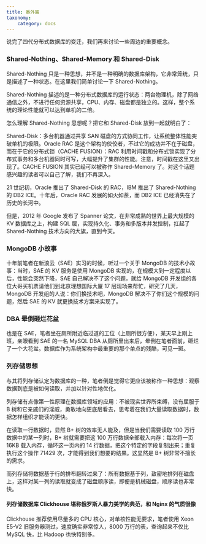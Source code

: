 ```yaml
---
title: 番外篇
taxonomy:
    category: docs
---
```


说完了四代分布式数据库的变迁，我们再来讨论一些周边的重要概念。

### Shared-Nothing、Shared-Memory 和 Shared-Disk

Shared-Nothing 只是一种思想，并不是一种明确的数据库架构，它非常笼统，只是描述了一种状态。在这里我们简单讨论一下 Shared-Nothing。

Shared-Nothing 描述的是一种分布式数据库的运行状态：两台物理机，除了网络通信之外，不进行任何资源共享，CPU、内存、磁盘都是独立的。这样，整个系统的理论性能就可以达到单机的二倍。

怎么理解 Shared-Nothing 思想呢？把它和 Shared-Disk 放到一起就明白了：

Shared-Disk：多台机器通过共享 SAN 磁盘的方式协同工作，让系统整体性能突破单机的极限。Oracle RAC 是这个架构的佼佼者，不过它的成功并不在于磁盘，而在于它的分布式锁（CACHE FUSION）：RAC 利用时间戳和分布式锁实现了分布式事务和多台机器同时可写，大幅提升了集群的性能。注意，时间戳在这里又出现了。CACHE FUSION 其实已经可以被称作 Shared-Memory 了。对这个话题感兴趣的读者可以自己了解，我们不再深入。

21 世纪初，Oracle 推出了 Shared-Disk 的 RAC，IBM 推出了 Shared-Nothing 的 DB2 ICE。十年后，Oracle RAC 发展的如火如荼，而 DB2 ICE 已经消失在了历史的长河中。

但是，2012 年 Google 发布了 Spanner 论文，在非常成熟的世界上最大规模的 KV 数据库之上，构建 SQL 层，实现持久化、事务和多版本并发控制，扛起了 Shared-Nothing 技术方向的大旗，直到今天。

### MongoDB 小故事

十年前笔者在新浪云（SAE）实习的时候，听过一个关于 MongoDB 的技术小故事：当时，SAE 的 KV 服务是使用 MongoDB 实现的，在规模大到一定程度以后，性能会突然下降，SAE 自己解决不了这个问题，就给 MongoDB 开发组的各位大哥买机票请他们到北京理想国际大厦 17 层现场来帮忙，研究了几天，MongoDB 开发组的人说：你们换技术吧，MongoDB 解决不了你们这个规模的问题，然后 SAE 的 KV 就更换技术方案来实现了。

### DBA 晕倒砸烂花盆

也是在 SAE，笔者坐在厕所附近临过道的工位（上厕所很方便），某天早上刚上班，亲眼看到 SAE 的一名 MySQL DBA 从厕所里出来后，晕倒在笔者面前，砸烂了一个大花盆。数据库作为系统架构中最重要的那个单点的残酷，可见一斑。

### 列存储思想

与其将列存储认定为数据库的一种，笔者倒是觉得它更应该被称作一种思想：观察数据到底是被如何读取，并加以针对性地优化。

列存储有点像第一性原理在数据库领域的应用：不被现实世界所束缚，没有屈服于 B 树和它亲戚们的淫威，勇敢地向更底层看去，思考着在我们大量读取数据时，数据怎样组织才能读的更快。

在读取一行数据时，显然 B+ 树的效率无人能及，但是当我们需要读取 100 万行数据中的某一列时，B+ 树就需要把这 100 万行数据全部载入内存：每次将一页 16KB 载入内存，循环这一页内的 14 行数据，把这个特定的字段复制出来；重复执行这个操作 71429 次，才能得到我们想要的结果。这显然是 B+ 树非常不擅长的需求。

而列存储将数据基于行的排布翻转过来了：所有数据基于列，致密地排列在磁盘上，这样对某一列的读取就变成了磁盘顺序读，即便是机械磁盘，顺序读也非常快。

#### 列存储数据库 Clickhouse 堪称俄罗斯人暴力美学的典范，和 Nginx 的气质很像

Clickhouse 推荐使用尽量多的 CPU 核心，对单核性能无要求，笔者使用 Xeon E5-V2 旧服务器测过，速度确实非常惊人，8000 万行的表，查询起来不仅比 MySQL 快，比 Hadoop 也快特别多。
